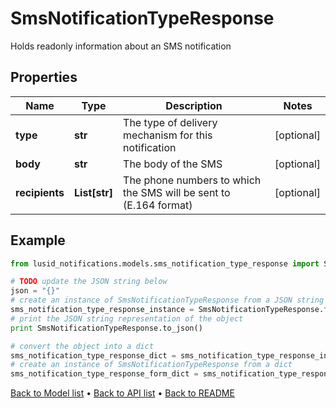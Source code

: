 # SmsNotificationTypeResponse

Holds readonly information about an SMS notification

## Properties
Name | Type | Description | Notes
------------ | ------------- | ------------- | -------------
**type** | **str** | The type of delivery mechanism for this notification | [optional] 
**body** | **str** | The body of the SMS | [optional] 
**recipients** | **List[str]** | The phone numbers to which the SMS will be sent to (E.164 format) | [optional] 

## Example

```python
from lusid_notifications.models.sms_notification_type_response import SmsNotificationTypeResponse

# TODO update the JSON string below
json = "{}"
# create an instance of SmsNotificationTypeResponse from a JSON string
sms_notification_type_response_instance = SmsNotificationTypeResponse.from_json(json)
# print the JSON string representation of the object
print SmsNotificationTypeResponse.to_json()

# convert the object into a dict
sms_notification_type_response_dict = sms_notification_type_response_instance.to_dict()
# create an instance of SmsNotificationTypeResponse from a dict
sms_notification_type_response_form_dict = sms_notification_type_response.from_dict(sms_notification_type_response_dict)
```
[Back to Model list](../README.md#documentation-for-models) &#8226; [Back to API list](../README.md#documentation-for-api-endpoints) &#8226; [Back to README](../README.md)


